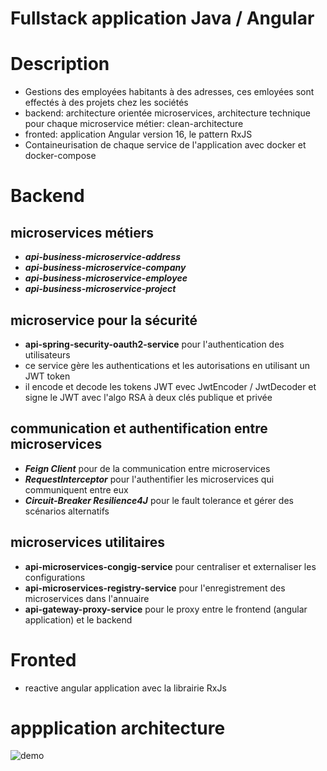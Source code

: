 # Fullstack application Java / Angular
# Description

- Gestions des employées habitants à des adresses, ces emloyées sont effectés à des projets chez les sociétés
- backend: architecture orientée microservices, architecture technique pour chaque microservice métier: clean-architecture
- fronted: application Angular version 16, le pattern RxJS
- Containeurisation de chaque service de l'application avec docker et docker-compose

# Backend

## microservices métiers
- ***api-business-microservice-address***
- ***api-business-microservice-company***
- ***api-business-microservice-employee***
- ***api-business-microservice-project***

## microservice pour la sécurité
- **api-spring-security-oauth2-service** pour l'authentication des utilisateurs
- ce service gère les authentications et les autorisations en utilisant un JWT token
- il encode et decode les tokens JWT evec JwtEncoder / JwtDecoder et signe le JWT avec l'algo RSA à deux clés publique et privée 

## communication et authentification entre microservices
- ***Feign Client*** pour de la communication entre microservices
-  ***RequestInterceptor*** pour l'authentifier les microservices qui communiquent entre eux
- ***Circuit-Breaker Resilience4J*** pour le fault tolerance et gérer  des scénarios alternatifs

## microservices utilitaires
- **api-microservices-congig-service** pour  centraliser et externaliser les configurations
- **api-microservices-registry-service** pour l'enregistrement des microservices dans l'annuaire
- **api-gateway-proxy-service** pour le proxy entre le frontend (angular application) et le backend

# Fronted
- reactive angular application avec la librairie RxJs

# appplication architecture
![demo](https://github.com/placidenduwayo1/fullstack-microservices-application-protected-with-spring-security-oauth2-resource-server/assets/124048212/b27e8341-0b60-4924-afba-bf28460bfdd9)












